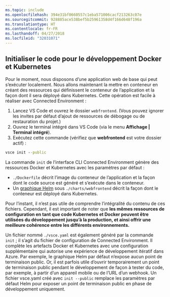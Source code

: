 ```yaml
---
ms.topic: include
ms.openlocfilehash: 394e31bf0660557c1eba571006cacf213263c07e
ms.sourcegitcommit: 928885ace538bef5b25961358d4f166d648f196a
ms.translationtype: HT
ms.contentlocale: fr-FR
ms.lasthandoff: 04/27/2018
ms.locfileid: "32031071"
---
```

## <a name="initialize-code-for-docker-and-kubernetes-development"></a>Initialiser le code pour le développement Docker et Kubernetes
Pour le moment, nous disposons d’une application web de base qui peut s’exécuter localement. Nous allons maintenant la mettre en conteneur en créant des ressources qui définissent le conteneur de l’application et la façon dont il sera déployé dans Kubernetes. Cette opération est facile à réaliser avec Connected Environment : 

1. Lancez VS Code et ouvrez le dossier `webfrontend`. (Vous pouvez ignorer les invites par défaut d’ajout de ressources de débogage ou de restauration du projet.)
1. Ouvrez le terminal intégré dans VS Code (via le menu **Affichage | Terminal intégré**).
1. Exécutez cette commande (vérifiez que **webfrontend** est votre dossier actif) :

```cmd
vsce init --public
```

La commande ```init``` de l’interface CLI Connected Environment génère des ressources Docker et Kubernetes avec les paramètres par défaut :
* `./Dockerfile` décrit l’image du conteneur de l’application et la façon dont le code source est généré et s’exécute dans le conteneur.
* Un [graphique Helm](https://docs.helm.sh) sous `./charts/webfrontend` décrit la façon dont le conteneur est déployé dans Kubernetes.

Pour l’instant, il n’est pas utile de comprendre l’intégralité du contenu de ces fichiers. Cependant, il est important de noter que **les mêmes ressources de configuration en tant que code Kubernetes et Docker peuvent être utilisées du développement jusqu’à la production, et ainsi offrir une meilleure cohérence entre les différents environnements.**
 
Un fichier nommé `./vsce.yaml` est également généré par la commande `init` ; il s’agit du fichier de configuration de Connected Environment. Il complète les artefacts Docker et Kubernetes avec une configuration supplémentaire qui autorise une expérience de développement itératif dans Azure. Par exemple, le graphique Helm par défaut n’expose aucun point de terminaison public. Or, il est parfois utile d’ouvrir temporairement un point de terminaison public pendant le développement de façon à tester du code, par exemple, à partir d’un appareil mobile ou de l’URL d’un webhook. Un fichier vsce.yaml créé avec `init --public` remplace les paramètres par défaut Helm pour exposer un point de terminaison public en phase de développement uniquement.
